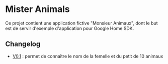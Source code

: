 # Mister Animals

Ce projet contient une application fictive "Monsieur Animaux", dont le but est de servir d'exemple d'application pour Google Home SDK.

## Changelog
* [V0.1](https://github.com/gahfy/MisterAnimals/tag/v0.1) : permet de connaître le nom de la femelle et du petit de 10 animaux
